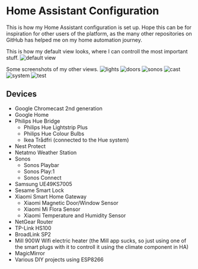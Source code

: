 # Home Assistant Configuration
This is how my Home Assistant configuration is set up. Hope this can be for inspiration for other users of the platform, as the many other repositories on GitHub has helped me on my home automation journey.

This is how my default view looks, where I can controll the most important stuff.
![default view](https://github.com/petrepa/Home-AssistantConfig/blob/master/screenshots/1_default_view.png)

Some screenshots of my other views.
![lights](https://github.com/petrepa/Home-AssistantConfig/blob/master/screenshots/2_lights.png)
![doors](https://github.com/petrepa/Home-AssistantConfig/blob/master/screenshots/3_doors.png)
![sonos](https://github.com/petrepa/Home-AssistantConfig/blob/master/screenshots/4_sonos.png)
![cast](https://github.com/petrepa/Home-AssistantConfig/blob/master/screenshots/5_cast.png)
![system](https://github.com/petrepa/Home-AssistantConfig/blob/master/screenshots/6_system.png)
![test](https://github.com/petrepa/Home-AssistantConfig/blob/master/screenshots/7_test.png)

## Devices

- Google Chromecast 2nd generation
- Google Home
- Philips Hue Bridge
  - Philips Hue Lightstrip Plus
  - Philips Hue Colour Bulbs
  - Ikea Trådfri (connected to the Hue system)
- Nest Protect
- Netatmo Weather Station
- Sonos
  - Sonos Playbar
  - Sonos Play:1
  - Sonos Connect
- Samsung UE49KS7005
- Sesame Smart Lock
- Xiaomi Smart Home Gateway
  - Xiaomi Magnetic Door/Window Sensor
  - Xiaomi Mi Flora Sensor
  - Xiaomi Temperature and Humidity Sensor
- NetGear Router
- TP-Link HS100
- BroadLink SP2
- Mill 900W Wifi electric heater (the Mill app sucks, so just using one of the smart plugs with it to controll it using the climate component in HA)
- MagicMirror
- Various DIY projects using ESP8266

